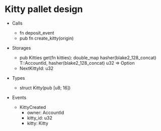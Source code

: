 # Kitty pallet design

- Calls
    - fn deposit_event
    - pub fn create_kitty(origin)

- Storages
    - pub Kitties get(fn kitties): double_map hasher(blake2_128_concat) T::AccountId, hasher(blake2_128_concat) u32 => Option<Kitty>
    - NextKittyId: u32

- Types
    - struct Kitty(pub [u8; 16])

- Events
    - KittyCreated
        - owner: AccountId
        - kitty_id: u32
        - kitty: Kitty

